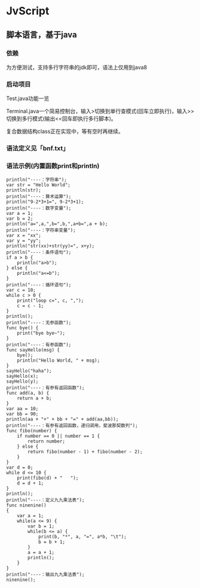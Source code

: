 # JvScript

## 脚本语言，基于java

### 依赖
为方便测试，支持多行字符串的jdk即可，语法上仅用到java8

### 启动项目
Test.java功能一览

Terminal.java一个简易控制台，输入>切换到单行查模式(回车立即执行)，输入>>切换到多行模式(输出<<回车即执行多行脚本)。

复合数据结构class正在实现中，等有空时再继续。

### 语法定义见「bnf.txt」

### 语法示例(内置函数print和println)
```
println("----：字符串");
var str = "Hello World";
println(str);
println("----：算术运算");
println("9-2*3+1=", 9-2*3+1);
println("----：数字变量");
var a = 1;
var b = 2;
println("a=",a,",b=",b,",a+b=",a + b);
println("----：字符串变量");
var x = "xx";
var y = "yy";
println("str(xx)+str(yy)=", x+y);
println("----：条件语句");
if a > b {
    println("a>b");
} else {
    println("a<=b");
}
println("----：循环语句");
var c = 10;
while c > 0 {
    print("loop c=", c, ",");
    c = c - 1;
}
println();
println("----：无参函数");
func bye() {
    print("bye bye~");
}
println("----：有参函数");
func sayHello(msg) {
    bye();
    println("Hello World, " + msg);
}
sayHello("haha");
sayHello(x);
sayHello(y);
println("----：有参有返回函数");
func add(a, b) {
    return a + b;
}
var aa = 10;
var bb = 90;
println(aa + "+" + bb + "=" + add(aa,bb));
println("----：有参有返回函数，递归调用，斐波那契数列");
func fibo(number) {
    if number == 0 || number == 1 {
        return number;
    } else {
        return fibo(number - 1) + fibo(number - 2);
    }
}
var d = 0;
while d <= 10 {
    print(fibo(d) + "	");
    d = d + 1;
}
println();
println("----：定义九九乘法表");
func ninenine()
{
    var a = 1;
    while(a <= 9) {
        var b = 1;
        while(b <= a) {
            print(b, "*", a, "=", a*b, "\t");
            b = b + 1;
        }
        a = a + 1;
        println();
    }
}
println("----：输出九九乘法表");
ninenine();
```